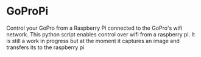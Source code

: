 # GoProPi
Control your GoPro from a Raspberry Pi connected to the GoPro's wifi network.
This python script enables control over wifi from a raspberry pi. It is still a work in progress but at the moment it captures 
an image and transfers its to the raspberry pi

